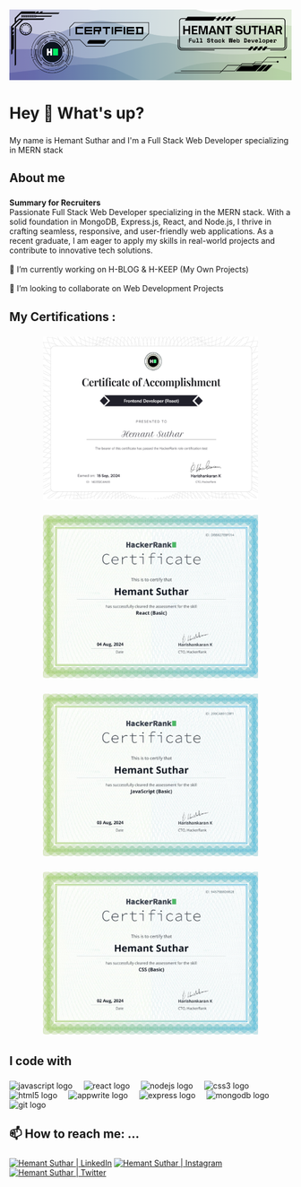 
<!--
**HemantSuthar7/HemantSuthar7** is a ✨ _special_ ✨ repository because its `README.md` (this file) appears on your GitHub profile.

Here are some ideas to get you started:

- 🔭 I’m currently working on ...
- 🌱 I’m currently learning ...
- 👯 I’m looking to collaborate on ...
- 🤔 I’m looking for help with ...
- 💬 Ask me about ...
- 📫 How to reach me: ...
- 😄 Pronouns: ...
- ⚡ Fun fact: ...
-->

###

<div align="center">
  <img style="width: 100vw" src="/MyBanner.png"  />
</div>

###

<h1 align="left">Hey 👋 What's up?</h1>

###

<p align="left">My name is Hemant Suthar and I'm a Full Stack Web Developer specializing in MERN stack</p>

###

<h2 align="left">About me</h2>

###

<p align="left"><b>Summary for Recruiters</b><br>Passionate Full Stack Web Developer specializing in the MERN stack. With a solid foundation in MongoDB, Express.js, React, and Node.js, I thrive in crafting seamless, responsive, and user-friendly web applications. As a recent graduate, I am eager to apply my skills in real-world projects and contribute to innovative tech solutions.
  <br>
  <br>🔭 I’m currently working on H-BLOG & H-KEEP (My Own Projects)
  <br>
  <br>👯 I’m looking to collaborate on Web Development Projects<br>
</p>

###

<h2 align="left">My Certifications : </h2>

###

<div align="center">
  <img style="width: 40vw" src="/frontend_developer_react certificate.jpg"  />
</div>


###

<div align="center">
  <img style="width: 40vw" src="/react_basic_certificate.jpg"  />
</div>

###
<div align="center">
  <img style="width: 40vw" src="/javascript_certificate.jpg"  />
</div>

###

<div align="center">
  <img style="width: 40vw" src="/css_certificate.jpg"  />
</div>

###


<h2 align="left">I code with</h2>

###

<div align="left">
  <img src="https://cdn.jsdelivr.net/gh/devicons/devicon/icons/javascript/javascript-original.svg" height="40" alt="javascript logo"  />
  <img width="12" />
  <img src="https://cdn.jsdelivr.net/gh/devicons/devicon/icons/react/react-original.svg" height="40" alt="react logo"  />
  <img width="12" />
  <img src="https://cdn.jsdelivr.net/gh/devicons/devicon/icons/nodejs/nodejs-original.svg" height="40" alt="nodejs logo"  />
  <img width="12" />
  <img src="https://cdn.jsdelivr.net/gh/devicons/devicon/icons/css3/css3-original.svg" height="40" alt="css3 logo"  />
  <img width="12" />
  <img src="https://cdn.jsdelivr.net/gh/devicons/devicon/icons/html5/html5-original.svg" height="40" alt="html5 logo"  />
  <img width="12" />
  <img src="https://cdn.jsdelivr.net/gh/devicons/devicon/icons/appwrite/appwrite-original.svg" height="40" alt="appwrite logo"  />
  <img width="12" />
  <img src="https://cdn.jsdelivr.net/gh/devicons/devicon/icons/express/express-original.svg" height="40" alt="express logo"  />
  <img width="12" />
  <img src="https://cdn.jsdelivr.net/gh/devicons/devicon/icons/mongodb/mongodb-original.svg" height="40" alt="mongodb logo"  />
  <img width="12" />
  <img src="https://cdn.jsdelivr.net/gh/devicons/devicon/icons/git/git-original.svg" height="40" alt="git logo"  />
</div>

###

<h2 align="left">📫 How to reach me: ...</h2>

###

<div align="left">
 <a href="https://www.linkedin.com/in/hemant-suthar-web7/"><img src="https://raw.githubusercontent.com/yushi1007/yushi1007/main/images/linkedin.svg" alt="Hemant Suthar | LinkedIn" width="30px"/></a>
<a href="https://instagram.com/hemant___9437"><img src="https://raw.githubusercontent.com/yushi1007/yushi1007/main/images/instagram.svg" alt="Hemant Suthar | Instagram" width="30px"/></a>
<a href="https://x.com/Hemant_S7"><img src="https://cdn-icons-png.flaticon.com/512/124/124021.png" alt="Hemant Suthar | Twitter" width="30px"/></a>
</div>

###
